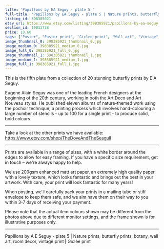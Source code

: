 ```yaml
---
title: 'Papillons by EA Seguy - plate 5 '
full-title: 'Papillons by EA Seguy - plate 5 | Nature prints, butterfly prints, botany, wall art, room decor, vintage print | Giclee print'
listing_id: 398385921
etsy_url: https://www.etsy.com/listing/398385921/papillons-by-ea-seguy-plate-5-nature?utm_source=site&utm_medium=api&utm_campaign=api
section_id: 19013728
price: 10.60
tags: ["Poster", "Poster print", "Giclee print", "Wall art", "Vintage", "Watercolour", "Nature", "Botanical art", "Wildlife", "Nature print", "Butterfly print", "Butterfly art", "Butterfly poster"]
image_thumbnail_0: 398385921_thumbnail_0.jpg
image_medium_0: 398385921_medium_0.jpg
image_full_0: 398385921_full_0.jpg
image_thumbnail_1: 398385921_thumbnail_1.jpg
image_medium_1: 398385921_medium_1.jpg
image_full_1: 398385921_full_1.jpg
---
```

This is the fifth plate from a collection of 20 stunning butterfly prints by E A Seguy.

Eugene Alain Seguy was one of the leading French designers at the beginning of the 20th century, working in both the Art Deco and Art Nouveau styles. He published eleven albums of nature-themed work using the pochoir technique, a printing process which involves hand-colouring a large number of stencils - up to 100 for a single print -  to produce solid, bold colours.

---

Take a look at the other prints we have available: https://www.etsy.com/shop/TheDoveAndTheSeagull

---

Prints are available in a range of sizes, with a white border around the edges to allow for easy framing. If you have a specific size requirement, get in touch – we&#39;re always happy to help.

We use 200gsm enhanced matt art paper, an extremely high quality paper with a lovely texture, which looks fantastic and brings out the best in your artwork. With care, your print will look fantastic for many years!

When posting, we&#39;ll carefully pack your prints in a mailing tube or stiff envelope to keep them safe, and we aim have them on their way to you within 3-7 days of receiving your payment.

Please note that the actual item colours shown may be different from the photos above due to different monitor settings, and the frame shown is for illustrative purposes only.

---

Papillons by A E Seguy - plate 5 | Nature prints, butterfly prints, botany, wall art, room decor, vintage print | Giclee print
